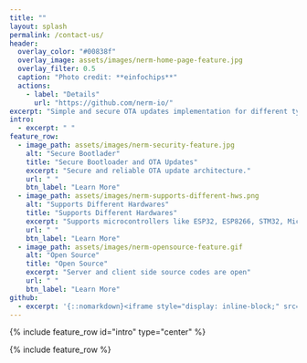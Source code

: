 ```yaml
---
title: ""
layout: splash
permalink: /contact-us/
header:
  overlay_color: "#00838f"
  overlay_image: assets/images/nerm-home-page-feature.jpg
  overlay_filter: 0.5
  caption: "Photo credit: **einfochips**"
  actions:
    - label: "Details"
      url: "https://github.com/nerm-io/"
excerpt: "Simple and secure OTA updates implementation for different type microcontrollers and communication modules. IoT firmware OTA software upgrades made easy." 
intro:
  - excerpt: " "
feature_row:
  - image_path: assets/images/nerm-security-feature.jpg
    alt: "Secure Bootlader"
    title: "Secure Bootloader and OTA Updates"
    excerpt: "Secure and reliable OTA update architecture."
    url: " "
    btn_label: "Learn More"
  - image_path: assets/images/nerm-supports-different-hws.png
    alt: "Supports Different Hardwares"
    title: "Supports Different Hardwares"
    excerpt: "Supports microcontrollers like ESP32, ESP8266, STM32, Microchip, Atmel and nRF52 and different connection solutions such as Ethernet, Wifi, GSM Modules, Bluetooth and LORA"
    url: " "
    btn_label: "Learn More"
  - image_path: assets/images/nerm-opensource-feature.gif
    alt: "Open Source"
    title: "Open Source"
    excerpt: "Server and client side source codes are open"
    url: " "
    btn_label: "Learn More"
github:
  - excerpt: '{::nomarkdown}<iframe style="display: inline-block;" src="https://ghbtns.com/github-btn.html?user=mmistakes&repo=minimal-mistakes&type=star&count=true&size=large" frameborder="0" scrolling="0" width="160px" height="30px"></iframe> <iframe style="display: inline-block;" src="https://ghbtns.com/github-btn.html?user=mmistakes&repo=minimal-mistakes&type=fork&count=true&size=large" frameborder="0" scrolling="0" width="158px" height="30px"></iframe>{:/nomarkdown}'
---
```


{% include feature_row id="intro" type="center" %}

{% include feature_row %}
